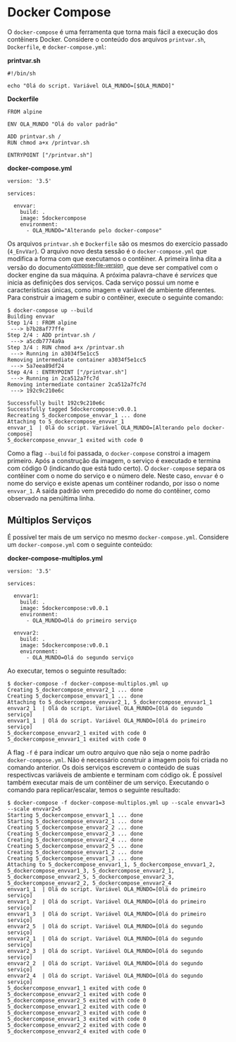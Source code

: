 Docker Compose
==============

O `docker-compose` é uma ferramenta que torna mais fácil a execução dos contêiners Docker. Considere o conteúdo dos arquivos `printvar.sh`, `Dockerfile`, e `docker-compose.yml`:


**printvar.sh**
```
#!/bin/sh

echo "Olá do script. Variável OLA_MUNDO=[$OLA_MUNDO]"
```


**Dockerfile**
```
FROM alpine

ENV OLA_MUNDO "Olá do valor padrão"

ADD printvar.sh /
RUN chmod a+x /printvar.sh

ENTRYPOINT ["/printvar.sh"]
```


**docker-compose.yml**
```
version: '3.5'

services:

  envvar:
    build: .
    image: 5dockercompose
    environment:
      - OLA_MUNDO="Alterando pelo docker-compose"
```

Os arquivos `printvar.sh` e `Dockerfile` são os mesmos do exercício passado (`4_EnvVar`). O arquivo novo desta sessão é o `docker-compose.yml` que modifica a forma com que executamos o contêiner. A primeira linha dita a versão do documento<sup>[compose-file-version](https://docs.docker.com/compose/compose-file/compose-versioning/#compatibility-matrix)</sup>, que deve ser compatível com o docker engine da sua máquina. A próxima palavra-chave é _services_ que inicia as definições dos serviços. Cada serviço possui um nome e características únicas, como imagem e variável de ambiente diferentes. Para construir a imagem e subir o contêiner, execute o seguinte comando:

```
$ docker-compose up --build
Building envvar
Step 1/4 : FROM alpine
 ---> b7b28af77ffe
Step 2/4 : ADD printvar.sh /
 ---> a5cdb7774a9a
Step 3/4 : RUN chmod a+x /printvar.sh
 ---> Running in a3034f5e1cc5
Removing intermediate container a3034f5e1cc5
 ---> 5a7eea89df24
Step 4/4 : ENTRYPOINT ["/printvar.sh"]
 ---> Running in 2ca512a7fc7d
Removing intermediate container 2ca512a7fc7d
 ---> 192c9c210e6c

Successfully built 192c9c210e6c
Successfully tagged 5dockercompose:v0.0.1
Recreating 5_dockercompose_envvar_1 ... done
Attaching to 5_dockercompose_envvar_1
envvar_1  | Olá do script. Variável OLA_MUNDO=[Alterando pelo docker-compose]
5_dockercompose_envvar_1 exited with code 0
```

Como a flag `--build` foi passada, o `docker-compose` constroi a imagem primeiro. Após a construção da imagem, o serviço é executado e termina com código 0 (indicando que está tudo certo). O `docker-compose` separa os contêiner com o nome do serviço e o número dele. Neste caso, `envvar` é o nome do serviço e existe apenas um contêiner rodando, por isso o nome `envvar_1`. A saída padrão vem precedido do nome do contêiner, como observado na penúltima linha.

Múltiplos Serviços
------------------

É possível ter mais de um serviço no mesmo `docker-compose.yml`. Considere um `docker-compose.yml` com o seguinte conteúdo:

**docker-compose-multiplos.yml**
```
version: '3.5'

services:

  envvar1:
    build: .
    image: 5dockercompose:v0.0.1
    environment:
      - OLA_MUNDO=Olá do primeiro serviço

  envvar2:
    build: .
    image: 5dockercompose:v0.0.1
    environment:
      - OLA_MUNDO=Olá do segundo serviço
```

Ao executar, temos o seguinte resultado:

```
$ docker-compose -f docker-compose-multiplos.yml up
Creating 5_dockercompose_envvar2_1 ... done
Creating 5_dockercompose_envvar1_1 ... done
Attaching to 5_dockercompose_envvar2_1, 5_dockercompose_envvar1_1
envvar2_1  | Olá do script. Variável OLA_MUNDO=[Olá do segundo serviço]
envvar1_1  | Olá do script. Variável OLA_MUNDO=[Olá do primeiro serviço]
5_dockercompose_envvar2_1 exited with code 0
5_dockercompose_envvar1_1 exited with code 0
```

A flag `-f` é para indicar um outro arquivo que não seja o nome padrão `docker-compose.yml`. Não é necessário construir a imagem pois foi criada no comando anterior. Os dois serviços escrevem o conteúdo de suas respectivcas variáveis de ambiente e terminam com código ok. É possível também executar mais de um contêiner de um serviço. Executando o comando para replicar/escalar, temos o seguinte resultado:

```
$ docker-compose -f docker-compose-multiplos.yml up --scale envvar1=3 --scale envvar2=5
Starting 5_dockercompose_envvar1_1 ... done
Starting 5_dockercompose_envvar2_1 ... done
Creating 5_dockercompose_envvar2_2 ... done
Creating 5_dockercompose_envvar2_3 ... done
Creating 5_dockercompose_envvar2_4 ... done
Creating 5_dockercompose_envvar2_5 ... done
Creating 5_dockercompose_envvar1_2 ... done
Creating 5_dockercompose_envvar1_3 ... done
Attaching to 5_dockercompose_envvar1_1, 5_dockercompose_envvar1_2, 5_dockercompose_envvar1_3, 5_dockercompose_envvar2_1, 5_dockercompose_envvar2_5, 5_dockercompose_envvar2_3, 5_dockercompose_envvar2_2, 5_dockercompose_envvar2_4
envvar1_1  | Olá do script. Variável OLA_MUNDO=[Olá do primeiro serviço]
envvar1_2  | Olá do script. Variável OLA_MUNDO=[Olá do primeiro serviço]
envvar1_3  | Olá do script. Variável OLA_MUNDO=[Olá do primeiro serviço]
envvar2_5  | Olá do script. Variável OLA_MUNDO=[Olá do segundo serviço]
envvar2_1  | Olá do script. Variável OLA_MUNDO=[Olá do segundo serviço]
envvar2_3  | Olá do script. Variável OLA_MUNDO=[Olá do segundo serviço]
envvar2_2  | Olá do script. Variável OLA_MUNDO=[Olá do segundo serviço]
envvar2_4  | Olá do script. Variável OLA_MUNDO=[Olá do segundo serviço]
5_dockercompose_envvar1_1 exited with code 0
5_dockercompose_envvar2_1 exited with code 0
5_dockercompose_envvar2_5 exited with code 0
5_dockercompose_envvar1_2 exited with code 0
5_dockercompose_envvar2_3 exited with code 0
5_dockercompose_envvar1_3 exited with code 0
5_dockercompose_envvar2_2 exited with code 0
5_dockercompose_envvar2_4 exited with code 0
```
